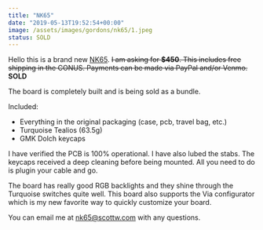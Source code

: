 ```yaml
---
title: "NK65"
date: "2019-05-13T19:52:54+00:00"
image: /assets/images/gordons/nk65/1.jpeg
status: SOLD
---
```


Hello this is a brand new [NK65](https://novelkeys.xyz/products/nk65). ~~I am asking for **\$450**. This includes free shipping in the CONUS. Payments can be made via PayPal and/or Venmo.~~ **SOLD**

The board is completely built and is being sold as a bundle.

Included:

- Everything in the original packaging (case, pcb, travel bag, etc.)
- Turquoise Tealios (63.5g)
- GMK Dolch keycaps

I have verified the PCB is 100% operational. I have also lubed the stabs. The keycaps received a deep cleaning before being mounted. All you need to do is plugin your cable and go.

The board has really good RGB backlights and they shine through the Turquoise switches quite well. This board also supports the Via configurator which is my new favorite way to quickly customize your board.

You can email me at nk65@scottw.com with any questions.
